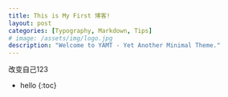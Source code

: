 ```yaml
---
title: This is My First 博客!
layout: post
categories: [Typography, Markdown, Tips]
# image: /assets/img/logo.jpg
description: "Welcome to YAMT - Yet Another Minimal Theme."
---
```


改变自己123

* hello
{:toc}

